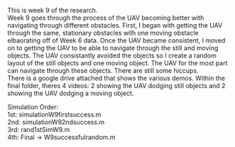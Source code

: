 This is week 9 of the research.  
Week 9 goes through the process of the UAV becoming better with navigating through different obstacles. First, I began with getting the UAV through the same, stationary obstacles with one moving obstacle elbaorating off of Week 6 data. Once the UAV became consistent, I moved on to getting the UAV to be able to navigate through the still and moving objects. The UAV consistantly avoided the objects so I create a random layout of the still objects and one moving object. The UAV for the most part can navigate through these objects. There are still some hiccups.   
There is a google drive attached that shows the various demos. Within the final folder, theres 4 videos: 2 showing the UAV dodging still objects and 2 showing the UAV dodging a moving object.  

Simulation Order:  
1st: simulationW9firstsuccess.m  
2nd: simulationW92ndsuccess.m  
3rd: rand1stSimW9.m  
4th: Final -> W9successfulrandom.m
